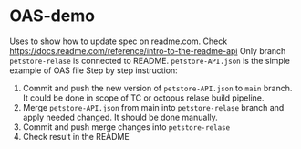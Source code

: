 # OAS-demo
Uses to show how to update spec on readme.com. Check https://docs.readme.com/reference/intro-to-the-readme-api
Only branch `petstore-relase` is connected to README.
`petstore-API.json` is the simple example of OAS file
Step by step instruction:
1) Commit and push the new version of `petstore-API.json` to `main` branch. It could be done in scope of TC or octopus relase build pipeline. 
2) Merge `petstore-API.json` from main into `petstore-relase` branch and apply needed changed. It should be done manually.
3) Commit and push merge changes into `petstore-relase`
4) Check result in the README
